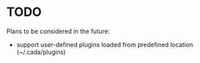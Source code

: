 # TODO

Plans to be considered in the future:

- support user-defined plugins loaded from predefined location (~/.cada/plugins)
